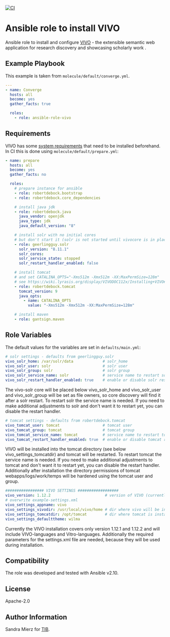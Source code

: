 [![CI](https://github.com/smierz/ansible-role-vivo/workflows/molecule-ci/badge.svg?event=push)](https://github.com/smierz/ansible-role-vivo/actions?query=workflow%3Amolecule-ci)


Ansible role to install VIVO
=========

Ansible role to install and configure [VIVO](https://github.com/vivo-project/VIVO) - 
the extensible semantic web application for research discovery and showcasing scholarly work .


Example Playbook
----------------

This example is taken from `molecule/default/converge.yml`.
```yaml
---
- name: Converge
  hosts: all
  become: yes
  gather_facts: true

  roles:
    - role: ansible-role-vivo
```

Requirements
------------
VIVO has some [system requirements](https://wiki.lyrasis.org/display/VIVODOC112x/System+Requirements) 
that need to be installed beforehand. In CI this is done using `molecule/default/prepare.yml`:
```yaml
- name: prepare
  hosts: all
  become: yes
  gather_facts: no

  roles:
    # prepare instance for ansible
    - role: robertdebock.bootstrap
    - role: robertdebock.core_dependencies

    # install java jdk
    - role: robertdebock.java
      java_vendor: openjdk
      java_type: jdk
      java_default_version: "8"

    # install solr with no initial cores
    # but don't start it (solr is not started until vivocore is in place for discovery)
    - role: geerlingguy.solr
      solr_version: "8.11.1"
      solr_cores:
      solr_service_state: stopped
      solr_restart_handler_enabled: false

    # install tomcat
    # and set CATALINA_OPTS="-Xms512m -Xmx512m -XX:MaxPermSize=128m"
    # see https://wiki.lyrasis.org/display/VIVODOC112x/Installing+VIVO#InstallingVIVO-ConfigureandStartTomcat
    - role: robertdebock.tomcat
      tomcat_version: 9
      java_opts:
        - name: CATALINA_OPTS
          value: "-Xms512m -Xmx512m -XX:MaxPermSize=128m"

    # install maven
    - role: gantsign.maven
```


Role Variables
--------------

The default values for the variables are set in `defaults/main.yml`:
```yaml
# solr settings - defaults from geerlingguy.solr
vivo_solr_home: /var/solr/data             # solr_home
vivo_solr_user: solr                       # solr user
vivo_solr_group: solr                      # solr group
vivo_solr_service_name: solr               # service name to restart solr if handler is enabled
vivo_solr_restart_handler_enabled: true    # enable or disable solr restart
```
The vivo-solr core will be placed below vivo_solr_home and vivo_solr_user and vivo_solr_group will be set as file owners,
so core discovery will find it after a solr restart. To restart solr the service name is needed.
If you need to make additional adjustments to solr and don't want it to restart yet, you can disable the restart handler.

```yaml
# tomcat settings - defaults from robertdebock.tomcat
vivo_tomcat_user: tomcat                   # tomcat user
vivo_tomcat_group: tomcat                  # tomcat group
vivo_tomcat_service_name: tomcat           # service name to restart tomcat if handler is enabled
vivo_tomcat_restart_handler_enabled: true  # enable or disable tomcat restart
```
VIVO will be installed into the tomcat directory (see below vivo_settings_tomcatdir) and tomcat will be restarted.
To restart tomcat the service name is needed.
If you need to make additional adjustments to tomcat and don't want it to restart yet, you can disable the restart handler.
Additionally after installation the directory permissions of tomcat webapps/logs/work/temps will be hardened 
using the tomcat user and group.

```yaml
################# VIVO SETTINGS ##################
vivo_version: 1.12.2                        # version of VIVO (currently supported: 1.12.1 and 1.12.2)
# overwrite example-settings.xml
vivo_settings_appname: vivo
vivo_settings_vivodir: /usr/local/vivo/home # dir where vivo will be installed
vivo_settings_tomcatdir: /opt/tomcat        # dir where tomcat is installed into
vivo_settings_defaulttheme: wilma
```
Currently the VIVO installation covers only version 1.12.1 and 1.12.2 and will include VIVO-languages and Vitro-languages. 
Additionally the required parameters for the settings.xml file are needed, because they will be used during installation.

Compatibility
-------------
The role was developed and tested with Ansible v2.10.

License
-------

Apache-2.0

Author Information
------------------

Sandra Mierz for [TIB](https://www.tib.eu/en/).
